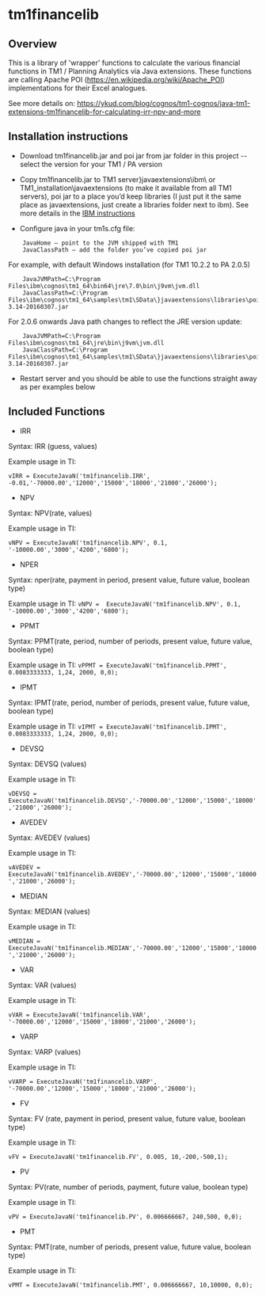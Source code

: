 # tm1financelib

## Overview

This is a library of 'wrapper' functions to calculate the various financial functions in TM1 / Planning Analytics via Java extensions. These functions are calling Apache POI (https://en.wikipedia.org/wiki/Apache_POI) implementations for their Excel analogues.

See more details on:
https://ykud.com/blog/cognos/tm1-cognos/java-tm1-extensions-tm1financelib-for-calculating-irr-npv-and-more

## Installation instructions

* Download tm1financelib.jar and poi jar from jar folder in this project -- select the version for your TM1 / PA version
* Copy tm1financelib.jar to TM1 server\}javaextensions\ibm\ or TM1_installation\javaextensions (to make it available from all TM1 servers), poi jar to a place you’d keep libraries (I just put it the same place as javaextensions, just create a libraries folder next to ibm). See more details in the [IBM instructions](https://www.ibm.com/support/knowledgecenter/SSD29G_2.0.0/com.ibm.swg.ba.cognos.tm1_turb.2.0.0.doc/c_tm1_enabling_configuring_java_extensions.html)

* Configure java in your tm1s.cfg file:
```
    JavaHome — point to the JVM shipped with TM1
    JavaClassPath — add the folder you’ve copied poi jar
```
 For example, with default Windows installation (for TM1 10.2.2 to PA 2.0.5)
```
    JavaJVMPath=C:\Program Files\ibm\cognos\tm1_64\bin64\jre\7.0\bin\j9vm\jvm.dll
    JavaClassPath=C:\Program Files\ibm\cognos\tm1_64\samples\tm1\SData\}javaextensions\libraries\poi-3.14-20160307.jar
```
For 2.0.6 onwards Java path changes to reflect the JRE version update:
```
    JavaJVMPath=C:\Program Files\ibm\cognos\tm1_64\jre\bin\j9vm\jvm.dll
    JavaClassPath=C:\Program Files\ibm\cognos\tm1_64\samples\tm1\SData\}javaextensions\libraries\poi-3.14-20160307.jar
```

* Restart server and you should be able to use the functions straight away as per examples below



## Included Functions

* IRR

Syntax: IRR (guess, values)

Example usage in TI:

`vIRR = ExecuteJavaN('tm1financelib.IRR', -0.01,'-70000.00','12000','15000','18000','21000','26000');`

* NPV

Syntax: NPV(rate, values)

Example usage in TI:

`vNPV = ExecuteJavaN('tm1financelib.NPV', 0.1, '-10000.00','3000','4200','6800');`

* NPER

Syntax: nper(rate, payment in period, present value, future value, boolean type)

Example usage in TI:
`vNPV =  ExecuteJavaN('tm1financelib.NPV', 0.1, '-10000.00','3000','4200','6800');`

* PPMT

Syntax: PPMT(rate, period, number of periods, present value, future value, boolean type)

Example usage in TI:
`vPPMT = ExecuteJavaN('tm1financelib.PPMT', 0.0083333333, 1,24, 2000, 0,0);`

* IPMT

Syntax: IPMT(rate, period, number of periods, present value, future value, boolean type)

Example usage in TI:
`vIPMT = ExecuteJavaN('tm1financelib.IPMT', 0.0083333333, 1,24, 2000, 0,0);`

* DEVSQ

Syntax: DEVSQ (values)

Example usage in TI:

`vDEVSQ = ExecuteJavaN('tm1financelib.DEVSQ','-70000.00','12000','15000','18000','21000','26000');`

* AVEDEV

Syntax: AVEDEV (values)

Example usage in TI:

`vAVEDEV = ExecuteJavaN('tm1financelib.AVEDEV','-70000.00','12000','15000','18000','21000','26000');`

* MEDIAN

Syntax: MEDIAN (values)

Example usage in TI:

`vMEDIAN = ExecuteJavaN('tm1financelib.MEDIAN','-70000.00','12000','15000','18000','21000','26000');`

* VAR

Syntax: VAR (values)

Example usage in TI:

`vVAR = ExecuteJavaN('tm1financelib.VAR', '-70000.00','12000','15000','18000','21000','26000');`

* VARP

Syntax: VARP (values)

Example usage in TI:

`vVARP = ExecuteJavaN('tm1financelib.VARP', '-70000.00','12000','15000','18000','21000','26000');`

* FV

Syntax: FV (rate, payment in period, present value, future value, boolean type)

Example usage in TI:

`vFV = ExecuteJavaN('tm1financelib.FV', 0.005, 10,-200,-500,1);`

* PV

Syntax: PV(rate, number of periods, payment, future value, boolean type)

Example usage in TI:

`vPV = ExecuteJavaN('tm1financelib.PV', 0.006666667, 240,500, 0,0);`

* PMT

Syntax: PMT(rate, number of periods, present value, future value, boolean type)

Example usage in TI:

`vPMT = ExecuteJavaN('tm1financelib.PMT', 0.006666667, 10,10000, 0,0);`
